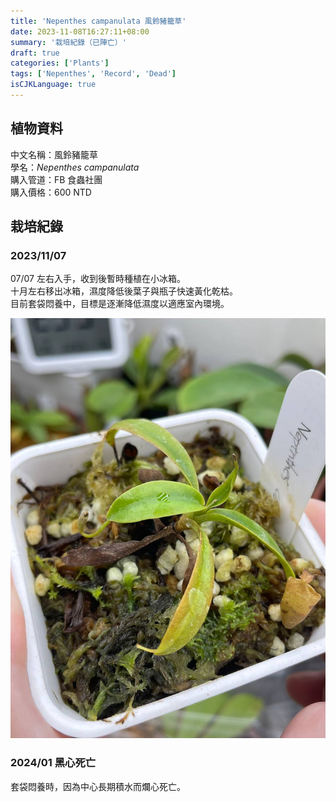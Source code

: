 ```yaml
---
title: 'Nepenthes campanulata 風鈴豬籠草'
date: 2023-11-08T16:27:11+08:00
summary: '栽培紀錄（已陣亡）'
draft: true
categories: ['Plants']
tags: ['Nepenthes', 'Record', 'Dead']
isCJKLanguage: true
---
```


## 植物資料

中文名稱：風鈴豬籠草  
學名：*Nepenthes campanulata*  
購入管道：FB 食蟲社團  
購入價格：600 NTD  

## 栽培紀錄

### 2023/11/07

07/07 左右入手，收到後暫時種植在小冰箱。  
十月左右移出冰箱，濕度降低後葉子與瓶子快速黃化乾枯。  
目前套袋悶養中，目標是逐漸降低濕度以適應室內環境。  

![2023-11-07](./images/2023-11-07.jpg)

### 2024/01 黑心死亡

套袋悶養時，因為中心長期積水而爛心死亡。  
